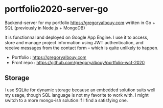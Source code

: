 # portfolio2020-server-go

Backend-server for my portfolio https://gregoryalbouy.com written in Go + SQL (previously in Node.js + MongoDB)

It is functionnal and deployed on Google App Engine. I use it to access, store and manage project information using JWT authentication, and receive messages from the contact form – which is quite unlikely to happen.

* Portfolio : https://gregoryalbouy.com
* Front repo : https://github.com/gregoryalbouy/portfolio-wcf-2020

## Storage

I use SQLite for dynamic storage because an embedded solution suits well my usage, though SQL language is not my favorite to work with. I might switch to a more mongo-ish solution if I find a satisfying one.